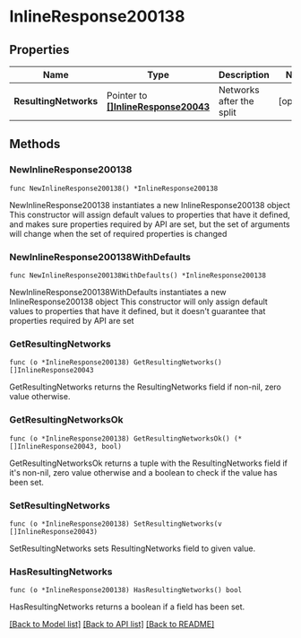 # InlineResponse200138

## Properties

Name | Type | Description | Notes
------------ | ------------- | ------------- | -------------
**ResultingNetworks** | Pointer to [**[]InlineResponse20043**](InlineResponse20043.md) | Networks after the split | [optional] 

## Methods

### NewInlineResponse200138

`func NewInlineResponse200138() *InlineResponse200138`

NewInlineResponse200138 instantiates a new InlineResponse200138 object
This constructor will assign default values to properties that have it defined,
and makes sure properties required by API are set, but the set of arguments
will change when the set of required properties is changed

### NewInlineResponse200138WithDefaults

`func NewInlineResponse200138WithDefaults() *InlineResponse200138`

NewInlineResponse200138WithDefaults instantiates a new InlineResponse200138 object
This constructor will only assign default values to properties that have it defined,
but it doesn't guarantee that properties required by API are set

### GetResultingNetworks

`func (o *InlineResponse200138) GetResultingNetworks() []InlineResponse20043`

GetResultingNetworks returns the ResultingNetworks field if non-nil, zero value otherwise.

### GetResultingNetworksOk

`func (o *InlineResponse200138) GetResultingNetworksOk() (*[]InlineResponse20043, bool)`

GetResultingNetworksOk returns a tuple with the ResultingNetworks field if it's non-nil, zero value otherwise
and a boolean to check if the value has been set.

### SetResultingNetworks

`func (o *InlineResponse200138) SetResultingNetworks(v []InlineResponse20043)`

SetResultingNetworks sets ResultingNetworks field to given value.

### HasResultingNetworks

`func (o *InlineResponse200138) HasResultingNetworks() bool`

HasResultingNetworks returns a boolean if a field has been set.


[[Back to Model list]](../README.md#documentation-for-models) [[Back to API list]](../README.md#documentation-for-api-endpoints) [[Back to README]](../README.md)



